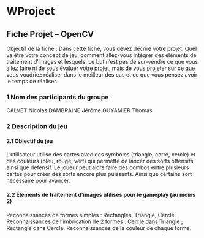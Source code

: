 # WProject

## Fiche Projet – OpenCV

Objectif de la fiche : Dans cette fiche, vous devez décrire votre projet. Quel va être votre concept de jeu, comment allez-vous intégrer des éléments de traitement d’images et lesquels. Le but n’est pas de sur-vendre ce que vous allez faire ni de sous évaluer votre projet, mais de vous projeter sur ce que vous voudriez réaliser dans le meilleur des cas et ce que vous pensez avoir le temps de réaliser.

### 1	Nom des participants du groupe
CALVET Nicolas
DAMBRAINE Jérôme
GUYAMIER Thomas

### 2	Description du jeu 
#### 2.1	Objectif du jeu

L’utilisateur utilise des cartes avec des symboles (triangle, carré, cercle) et des couleurs (bleu, rouge, vert) qui permette de lancer des sorts offensifs ainsi que défensif. 
Le joueur peut alors faire des combos entre plusieurs cartes pour créer des sorts encore plus puissants. Ainsi que certains sort nécessaire pour avancer.

#### 2.2	Éléments de traitement d’images utilisés pour le gameplay (au moins 2)

Reconnaissances de formes simples : Rectangles, Triangle, Cercle.
Reconnaissances de l’imbrication de 2 formes : Cercle dans Triangle ; Rectangle dans Cercle.
Reconnaissances de la couleur de chaque forme.
